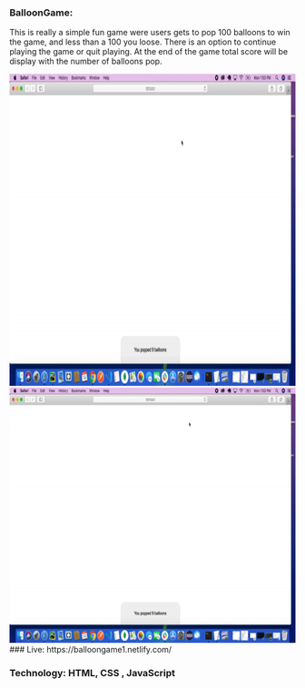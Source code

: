 ### BalloonGame:
This is really a simple fun game were users gets to pop 100 balloons to win the game, and less than a 100 you loose. There is an option to continue playing the game or quit playing. At the end of the game total score will be display with the number of balloons pop. 

 <img src="images/ballif.gif" width="100%" height="550" />

 <img src="images/ballonsgif.gif" width="700%" height="450" />
 ### Live: https://balloongame1.netlify.com/

 ### Technology: HTML,  CSS , JavaScript

